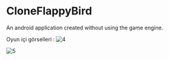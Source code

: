 # CloneFlappyBird
An android application created without using the game engine.



Oyun içi görselleri :
  ![4](https://user-images.githubusercontent.com/47135878/82228353-b063d000-9931-11ea-986e-37f80ba62f24.png)
  
  ![5](https://user-images.githubusercontent.com/47135878/82228356-b194fd00-9931-11ea-809b-c6fb273a08f7.png)
